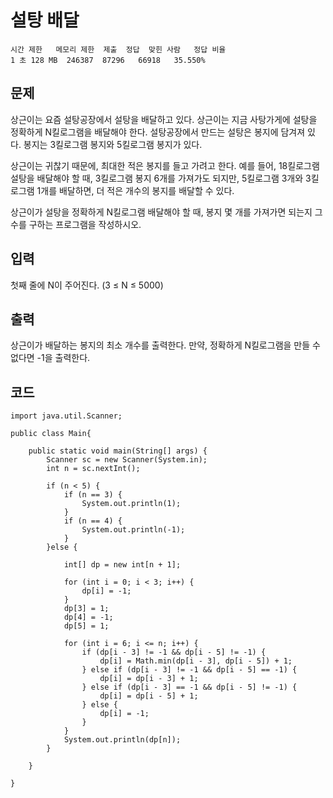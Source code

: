# 설탕 배달 
``` 
시간 제한	메모리 제한	제출	정답	맞힌 사람	정답 비율
1 초	128 MB	246387	87296	66918	35.550%
```
## 문제
상근이는 요즘 설탕공장에서 설탕을 배달하고 있다. 상근이는 지금 사탕가게에 설탕을 정확하게 N킬로그램을 배달해야 한다. 설탕공장에서 만드는 설탕은 봉지에 담겨져 있다. 봉지는 3킬로그램 봉지와 5킬로그램 봉지가 있다.

상근이는 귀찮기 때문에, 최대한 적은 봉지를 들고 가려고 한다. 예를 들어, 18킬로그램 설탕을 배달해야 할 때, 3킬로그램 봉지 6개를 가져가도 되지만, 5킬로그램 3개와 3킬로그램 1개를 배달하면, 더 적은 개수의 봉지를 배달할 수 있다.

상근이가 설탕을 정확하게 N킬로그램 배달해야 할 때, 봉지 몇 개를 가져가면 되는지 그 수를 구하는 프로그램을 작성하시오.

## 입력
첫째 줄에 N이 주어진다. (3 ≤ N ≤ 5000)

## 출력
상근이가 배달하는 봉지의 최소 개수를 출력한다. 만약, 정확하게 N킬로그램을 만들 수 없다면 -1을 출력한다.

## 코드
```
import java.util.Scanner;

public class Main{

    public static void main(String[] args) {
        Scanner sc = new Scanner(System.in);
        int n = sc.nextInt();

        if (n < 5) {
            if (n == 3) {
                System.out.println(1);
            }
            if (n == 4) {
                System.out.println(-1);
            }
        }else {

            int[] dp = new int[n + 1];

            for (int i = 0; i < 3; i++) {
                dp[i] = -1;
            }
            dp[3] = 1;
            dp[4] = -1;
            dp[5] = 1;

            for (int i = 6; i <= n; i++) {
                if (dp[i - 3] != -1 && dp[i - 5] != -1) {
                    dp[i] = Math.min(dp[i - 3], dp[i - 5]) + 1;
                } else if (dp[i - 3] != -1 && dp[i - 5] == -1) {
                    dp[i] = dp[i - 3] + 1;
                } else if (dp[i - 3] == -1 && dp[i - 5] != -1) {
                    dp[i] = dp[i - 5] + 1;
                } else {
                    dp[i] = -1;
                }
            }
            System.out.println(dp[n]);
        }

    }

}
```
